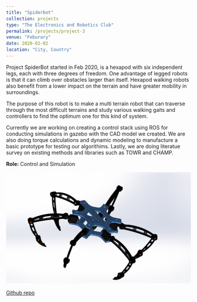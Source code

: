 ```yaml
---
title: "Spiderbot"
collection: projects
type: "The Electronics and Robotics Club"
permalink: /projects/project-3
venue: "Feburary"
date: 2020-02-02
location: "City, Country"
---
```

Project SpiderBot started in Feb 2020, is a hexapod with six independent legs, each with three degrees of freedom. One advantage of legged robots is that it can climb over obstacles larger than itself. Hexapod walking robots also benefit from a lower impact on the terrain and have greater mobility in surroundings.

The purpose of this robot is to make a multi terrain robot that can traverse through the most difficult terrains and study various walking gaits and controllers to find the optimum one for this kind of system.

Currently we are working on creating a control stack using ROS for conducting simulations in gazebo with the CAD model we created. We are also doing torque calculations and dynamic modeling to manufacture a basic prototype for testing our algorithims. Lastly, we are doing literatue survey on existing methods and libraries such as TOWR and CHAMP. 

**Role:** Control and Simulation

![Spiderbot](/images/spiderbot.jpg)<br>

[Github repo](https://github.com/Ashutosh781/quadruped-simulink)